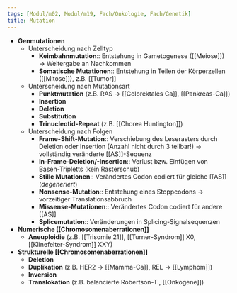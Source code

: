 ```yaml
---
tags: [Modul/m02, Modul/m19, Fach/Onkologie, Fach/Genetik]
title: Mutation
---
```

- **Genmutationen**
	- Unterscheidung nach Zelltyp
		- **Keimbahnmutation**:: Entstehung in Gametogenese ([[Meiose]]) → Weitergabe an Nachkommen
		- **Somatische Mutationen**:: Entstehung in Teilen der Körperzellen ([[Mitose]]), z.B. [[Tumor]]
	- Unterscheidung nach Mutationsart
		- **Punktmutation** (z.B. RAS → [[Colorektales Ca]], [[Pankreas-Ca]])
		- **Insertion**
		- **Deletion**
		- **Substitution**
		- **Trinucleotid-Repeat** (z.B. [[Chorea Huntington]])
	- Unterscheidung nach Folgen
	    - **Frame-Shift-Mutation**:: Verschiebung des Leserasters durch Deletion oder Insertion (Anzahl nicht durch 3 teilbar!) → vollständig veränderte [[AS]]-Sequenz
	    - **In-Frame-Deletion/-Insertion**:: Verlust bzw. Einfügen von Basen-Tripletts (kein Rasterschub)
	    - **Stille Mutationen**:: Verändertes Codon codiert für gleiche [[AS]] (*degeneriert*)
	    - **Nonsense-Mutation**:: Entstehung eines Stoppcodons → vorzeitiger Translationsabbruch
	    - **Missense-Mutationen**:: Verändertes Codon codiert für andere [[AS]]
	    - **Splicemutation**:: Veränderungen in Splicing-Signalsequenzen
- **Numerische [[Chromosomenaberrationen]]** 
	- **Aneuploidie** (z.B. [[Trisomie 21]], [[Turner-Syndrom]] X0, [[Klinefelter-Syndrom]] XXY)
- **Strukturelle [[Chromosomenaberrationen]]**
	- **Deletion**
	- **Duplikation** (z.B. HER2 → [[Mamma-Ca]], REL → [[Lymphom]])
	- **Inversion**
	- **Translokation** (z.B. balancierte Robertson-T., [[Onkogene]])